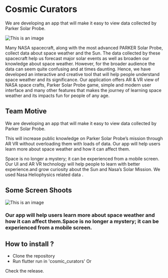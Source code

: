 # Cosmic Curators
We are developing an app that will make it easy to view data collected by Parker Solar Probe.

![This is an image](https://images.spaceappschallenge.org/stream-images/sHuE4beSkZs9DrL4i31ctZDjJb0=/11008/width-800/)

Many NASA spacecraft, along with the most advanced PARKER Solar Probe, collect data about space weather and the Sun. The data collected by these spacecraft help us forecast major solar events as well as broaden our knowledge about space weather. However, for the broader audience the data can seem quite confusing and at times daunting. Hence, we have developed an interactive and creative tool that will help people understand space weather and its significance. Our application offers AR & VR view of NASA space crafts, Parker Solar Probe game, simple and modern user interface and many other features that makes the journey of learning space weather and its impacts fun for people of any age.


## Team Motive 
 We are developing an app that will make it easy to view data collected by Parker Solar Probe.


This will increase public knowledge on Parker Solar Probe’s mission through AR VR without overloading them with loads of data.
Our app will help users learn more about space weather and how it can affect them.

Space is no longer a mystery; it can be experienced from a mobile screen.
Our UI and AR VR technology will help people to learn with better experience.and grow curiosity about the Sun and Nasa’s Solar Mission. We used Nasa Heliophysics related data .

## Some Screen Shoots

![This is an image](https://i.ibb.co/R9kKDHj/image.png)

### Our app will help users learn more about space weather and how it can affect them.Space is no longer a mystery; it can be experienced from a mobile screen.

## How to install ?
- Clone the repository
- Run flutter run in 'cosmic_curators'
Or

Check the release. 
